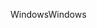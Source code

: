 <span data-ttu-id="69545-101">Windows</span><span class="sxs-lookup"><span data-stu-id="69545-101">Windows</span></span>